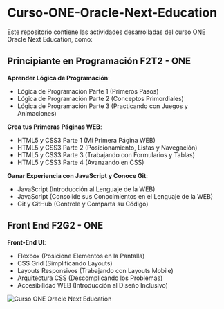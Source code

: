 # Curso-ONE-Oracle-Next-Education
Este repositorio contiene las actividades desarrolladas del curso ONE Oracle Next Education, como:

## Principiante en Programación F2T2 - ONE
  **Aprender Lógica de Programación**:
  - Lógica de Programación Parte 1 (Primeros Pasos)
  - Lógica de Programación Parte 2 (Conceptos Primordiales)
  - Lógica de Programación Parte 3 (Practicando con Juegos y Animaciones)

 **Crea tus Primeras Páginas WEB**:
  - HTML5 y CSS3 Parte 1 (Mi Primera Página WEB)
  - HTML5 y CSS3 Parte 2 (Posicionamiento, Listas y Navegación)
  - HTML5 y CSS3 Parte 3 (Trabajando con Formularios y Tablas)
  - HTML5 y CSS3 Parte 4 (Avanzando en CSS)

 **Ganar Experiencia con JavaScript y Conoce Git**:
  - JavaScript (Introducción al Lenguaje de la WEB)
  - JavaScript (Consolide sus Conocimientos en el Lenguaje de la WEB)
  - Git y GitHub (Controle y Comparta su Código)



## Front End F2G2 - ONE
  **Front-End UI**:
  - Flexbox (Posicione Elementos en la Pantalla)
  - CSS Grid (Simplificando Layouts)
  - Layouts Responsivos (Trabajando con Layouts Mobile)
  - Arquitectura CSS (Descomplicando los Problemas)
  - Accesibilidad WEB (Introducción al Diseño Inclusivo)

![Curso ONE Oracle Next Education](https://www.acate.com.br/wp-content/uploads/2021/11/site-acate-1500x750-50-1200x460.png)
